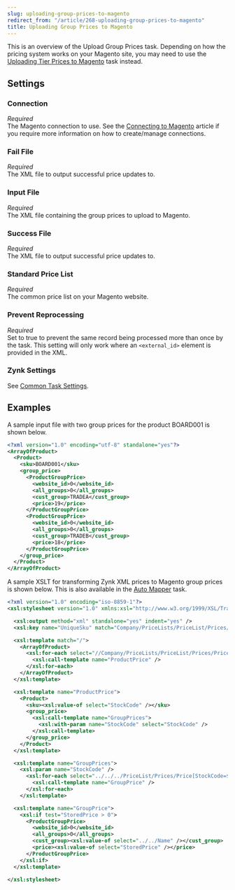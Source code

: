 ```yaml
---
slug: uploading-group-prices-to-magento
redirect_from: "/article/268-uploading-group-prices-to-magento"
title: Uploading Group Prices to Magento
---
```

This is an overview of the Upload Group Prices task. Depending on how the pricing system works on your Magento site, you may need to use the [Uploading Tier Prices to Magento](uploading-tier-prices-to-magento) task instead.

## Settings
### Connection
_Required_  
The Magento connection to use. See the [Connecting to Magento](connecting-to-magento) article if you require more information on how to create/manage connections.

### Fail File
_Required_  
The XML file to output successful price updates to.

### Input File
_Required_  
The XML file containing the group prices to upload to Magento.

### Success File
_Required_  
The XML file to output successful price updates to.

### Standard Price List
_Required_  
The common price list on your Magento website.

### Prevent Reprocessing
_Required_  
Set to true to prevent the same record being processed more than once by the task. This setting will only work where an `<external_id>` element is provided in the XML.

### Zynk Settings
See [Common Task Settings](common-task-settings).

## Examples
A sample input file with two group prices for the product BOARD001 is shown below.
```xml
<?xml version="1.0" encoding="utf-8" standalone="yes"?>
<ArrayOfProduct>
  <Product>
    <sku>BOARD001</sku>
    <group_price>
      <ProductGroupPrice>
        <website_id>0</website_id>
        <all_groups>0</all_groups>
        <cust_group>TRADEA</cust_group>
        <price>19</price>
      </ProductGroupPrice>
      <ProductGroupPrice>
        <website_id>0</website_id>
        <all_groups>0</all_groups>
        <cust_group>TRADEB</cust_group>
        <price>18</price>
      </ProductGroupPrice>
    </group_price>
  </Product>
</ArrayOfProduct>
```

A sample XSLT for transforming Zynk XML prices to Magento group prices is shown below. This is also available in the [Auto Mapper](auto-mapper) task.
```xml
<?xml version="1.0" encoding="iso-8859-1"?>
<xsl:stylesheet version="1.0" xmlns:xsl="http://www.w3.org/1999/XSL/Transform">

  <xsl:output method="xml" standalone="yes" indent="yes" />
  <xsl:key name="UniqueSku" match="Company/PriceLists/PriceList/Prices/Price" use="StockCode" />

  <xsl:template match="/">
    <ArrayOfProduct>
      <xsl:for-each select="//Company/PriceLists/PriceList/Prices/Price[generate-id() = generate-id(key('UniqueSku', StockCode)[1])]">
        <xsl:call-template name="ProductPrice" />
      </xsl:for-each>
    </ArrayOfProduct>
  </xsl:template>

  <xsl:template name="ProductPrice">
    <Product>
      <sku><xsl:value-of select="StockCode" /></sku>
      <group_price>
        <xsl:call-template name="GroupPrices">
          <xsl:with-param name="StockCode" select="StockCode" />
        </xsl:call-template>
      </group_price>
    </Product>
  </xsl:template>

  <xsl:template name="GroupPrices">
    <xsl:param name="StockCode" />
      <xsl:for-each select="../../../PriceList/Prices/Price[StockCode=$StockCode]">
        <xsl:call-template name="GroupPrice" />
      </xsl:for-each>
    </xsl:template>

  <xsl:template name="GroupPrice">        
    <xsl:if test="StoredPrice > 0">
      <ProductGroupPrice>
        <website_id>0</website_id>
        <all_groups>0</all_groups>
        <cust_group><xsl:value-of select="../../Name" /></cust_group>
        <price><xsl:value-of select="StoredPrice" /></price>
      </ProductGroupPrice>
    </xsl:if>
  </xsl:template>

</xsl:stylesheet>
```